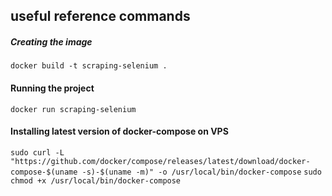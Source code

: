 ## useful reference commands

##### Creating the image
```docker build -t scraping-selenium .```

#### Running the project
```docker run scraping-selenium ```

#### Installing latest version of docker-compose on VPS
```sudo curl -L "https://github.com/docker/compose/releases/latest/download/docker-compose-$(uname -s)-$(uname -m)" -o /usr/local/bin/docker-compose```
```sudo chmod +x /usr/local/bin/docker-compose```